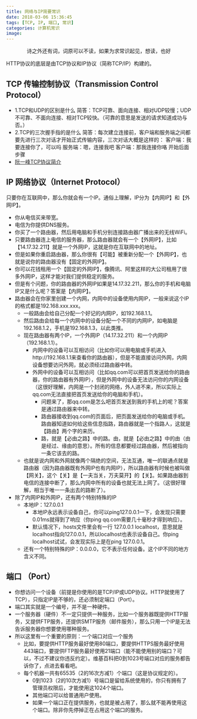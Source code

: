 ```yaml
---
title: 网络与IP简要常识
date: 2018-03-06 15:36:45
tags: [TCP, IP, 端口, 常识]
categories: 计算机常识
image: 
---
```

<center>诗之外还有词，词原可以不读，如果为求常识起见，想读，也好</center>
<!-- more -->

HTTP协议的底层是由TCP协议和IP协议（简称TCP/IP）构建的。

## TCP 传输控制协议（Transmission Control Protocol）
  - 1.TCP和UDP的区别是什么
    简答：TCP可靠、面向连接、相对UDP较慢；UDP不可靠、不面向连接、相对TCP较快。（可靠的意思是发送的请求知道成功与否。）
  - 2.TCP的三次握手指的是什么
    简答：每次建立连接前，客户端和服务端之间都要先进行三次对话才开始正式传输内容，三次对话大概是这样的：
      客户端：我要连接你了，可以吗
      服务端：嗯，连接我吧
      客户端：那我连接你咯
      开始后面步骤
  - [阮一峰TCP协议简介](http://www.ruanyifeng.com/blog/2017/06/tcp-protocol.html)

## IP 网络协议（Internet Protocol）
  只要你在互联网中，那么你就会有一个IP。通俗上理解，IP分为【内网IP】和【外网IP】。
  - 你从电信买来带宽。
  - 电信为你提供DNS服务。
  - 你买了一个路由器，然后用电脑和手机分别连接路由器广播出来的无线WiFi。
  - 只要路由器连上电信的服务器，那么路由器就会有一个【外网IP】，比如【14.17.32.211】就是一个外网IP，这就是你在互联网中的地址。
  - 但是如果你重启路由器，那么你很有【可能】被重新分配一个【外网IP】，也就是说你的路由器没有【固定的外网IP】。
  - 你可以花钱租用一个【固定的外网IP】，像腾讯、阿里这样的大公司租用了很多外网IP，这样才能对我们提供稳定的服务。
  - 但是有个问题，你的路由器的外网IP如果是14.17.32.211，那么你的手机和电脑IP又是什么呢？答案是【内网IP】。
  - 路由器会在你家里创建一个内网，内网中的设备使用内网IP，一般来说这个IP的格式都是192.168.xxx.xxx。
    - 一般路由会给自己分配一个好记的内网IP，如192.168.1.1。
    - 然后路由会给每一个内网中的设备分配一个不同的内网IP，如电脑是192.168.1.2，手机是192.168.1.3，以此类推。
    - 现在路由器有两个IP，一个外网IP（14.17.32.211）和一个内网IP（192.168.1.1）。
      - 内网中的设备可以互相访问（比如你可以用电脑或手机进入http://192.168.1.1来查看你的路由器），但是不能直接访问外网，内网设备想要访问外网，就必须经过路由器中转。
      - 外网中的设备可以互相访问（比如qq.com可以把首页发送给你的路由器，你的路由器有外网IP），但是外网中的设备无法访问你的内网设备（这很好理解，内网是一个封闭的网络，外人进不来，所以实际上qq.com无法直接把首页发送给你的电脑和手机）。
        - 问题来了，那qq.com是怎么吧首页发送到我的手机上的呢？答案是通过路由器来中转。
        - 路由器接收到qq.com的页面后，把页面发送给你的电脑或手机。路由器知道如何给这些信息指路，路由器就是一个指路人，这就是【路由】两个字的来历。
        - 路，就是【必由之路】中的路。由，就是【必由之路】中的由（由是经过、缘由的意思）。所有的信息都要经过路由器，然后被指向一条它该去的路。
    - 也就是说内网和外网就像两个隔绝的空间，无法互通，唯一的联通点就是路由器（因为路由器既有外网IP也有内网IP），所以路由器有时候也被叫做【网关】，这个【关】是【一夫当关，万夫莫开】的【关】。如果路由器到电信的连接中断了，那么内网中所有的设备也就无法上网了。（这很好理解，相当于唯一一条出去的路断了）。
  - 除了内网IP和外网IP，还有两个特别特殊的IP
    - 本地IP：127.0.0.1
      - 本地IP永远表示设备自己，你可以ping127.0.0.1一下，会发现只需要0.01ms就得到了响应（你ping qq.com需要几十毫秒才得到响应）。
      - 默认情况下，hosts文件里会有一行 127.0.0.1 localhost，意思就是localhost指向127.0.0.1，所以localhost也表示设备自己。你ping localhost试试，会发现实际上是在ping 127.0.0.1。
    - 还有一个特别特殊的IP：0.0.0.0，它不表示任何设备。这个IP不同的地方含义不同。

## 端口 （Port）
  - 你想访问一个设备（前提是你使用的是TCP/IP或UDP协议。HTTP就使用了TCP），只指定IP是不够的，还必须制定端口（Port）。
  - 端口其实就是一个编号，并不是一种硬件。
  - 一个服务器（硬件）不一定只提供一种服务，比如一个服务器既提供HTTP服务，又提供FTP服务，还提供SMTP服务（邮件服务），那么只用一个IP是无法告诉服务器你想要使用哪种服务。
  - 所以这里有一个重要的原则：一个端口对应一个服务
    - 比如，要提供HTTP服务最好使用80端口，要提供HTTPS服务最好使用443端口，要提供FTP服务最好使用21端口（能不能使用别的端口？可以，不过不建议你违反约定）。维基百科把0到1023号端口对应的服务都告诉你了，点进去看看吧。
    - 每个机器一共有65535（2的16次方减1）个端口（这是协议规定的）。
      - 0到1023（2的10次方减1）号端口是留给系统使用的，你只有拥有了管理员权限后，才能使用这1024个端口。
      - 其他端口可以给普通用户使用。
      - 如果一个端口正在提供服务，也就是被占用了，那么就不能再使用这个端口。除非你先停掉正在占用这个端口的服务。
      
    